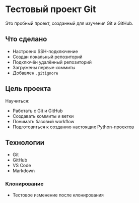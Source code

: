 # Тестовый проект Git

Это пробный проект, созданный для изучения Git и GitHub.

## Что сделано

- Настроено SSH-подключение
- Создан локальный репозиторий
- Подключён удалённый репозиторий
- Загружены первые коммиты
- Добавлен `.gitignore`

## Цель проекта

Научиться:

- Работать с Git и GitHub
- Создавать коммиты и ветки
- Понимать базовый workflow
- Подготовиться к созданию настоящих Python-проектов

## Технологии

- Git
- GitHub
- VS Code
- Markdown

### Клонирование

- Тестовое изменение после клонирования